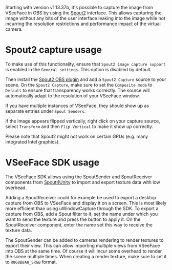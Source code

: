 Starting with version v1.13.37b, it's possible to capture the image from VSeeFace in OBS by using the [Spout2](https://spout.zeal.co/) interface. This allows capturing the image without any bits of the user interface leaking into the image while not incurring the resolution restrictions and performance impact of the virtual camera.

# Spout2 capture usage

To make use of this functionality, ensure that `Spout2 image capture support` is enabled in the `General settings`. This option is disabled by default.

Then install the [Spout2 OBS plugin](https://github.com/Off-World-Live/obs-spout2-plugin/releases) and add a `Spout2 Capture` source to your scene. On the `Spout2 Capture`, make sure to set the `Composite mode` to `Default` to ensure that transparency works correctly. The source will automatically adapt to the resolution of your VSeeFace window.

If you have multiple instances of VSeeFace, they should show up as separate entries under `Spout Senders`.

If the image appears flipped vertically, right click on your capture source, select `Transform` and then `Flip Vertical` to make it show up correctly.

Please note that Spout2 might not work on certain GPUs (e.g. many integrated Intel graphics).

# VSeeFace SDK usage

The VSeeFace SDK allows using the SpoutSender and SpoutReceiver components from [Spout4Unity](https://github.com/sloopidoopi/Spout4Unity/archive/5cb448f30b807aa08d98269fef04d59547c201bd.zip) to import and export texture data with low overhead.

Adding a SpoutReceiver could for example be used to export a desktop capture from OBS to VSeeFace and display it on a screen. This is most likely more efficient than using uWindowCapture through the SDK. To export a capture from OBS, add a Spout filter to it, set the name under which you want to send the texture and press the button to apply it. On the SpoutReceiver component, enter the name set this way to receive the texture data.

The SpoutSender can be added to cameras rendering to render textures to export their view. This can allow importing multiple views from VSeeFace into OBS at the same time. Of course it will incur some overhead to render the scene multiple times. When creating a render texture, make sure to set it to `R8G8B8A8_SRGB` format.
